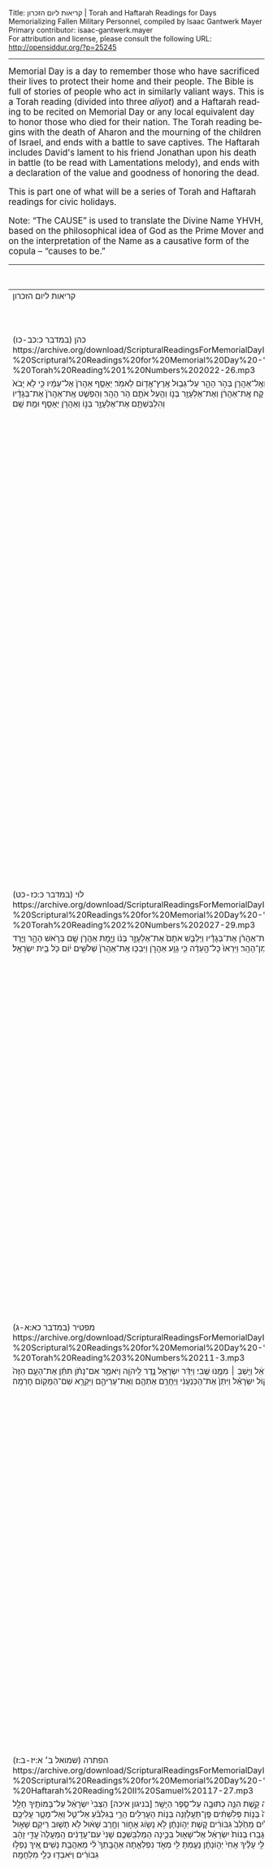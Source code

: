 <html>
<head></head>
<body>
Title: קריאות ליום הזכרון | Torah and Haftarah Readings for Days Memorializing Fallen Military Personnel, compiled by Isaac Gantwerk Mayer<br />
Primary contributor: isaac-gantwerk.mayer<br />
For attribution and license, please consult the following URL: <a href="http://opensiddur.org/?p=25245">http://opensiddur.org/?p=25245</a>
<p />
<hr />

<div class="english" lang="en" style="font-size: 1.2em;">
Memorial Day is a day to remember those who have sacrificed their lives to protect their home and their people. The Bible is full of stories of people who act in similarly valiant ways. This is a Torah reading (divided into three <em>aliyot</em>) and a Haftarah reading to be recited on Memorial Day or any local equivalent day to honor those who died for their nation. The Torah reading begins with the death of Aharon and the mourning of the children of Israel, and ends with a battle to save captives. The Haftarah includes David's lament to his friend Jonathan upon his death in battle (to be read with Lamentations melody), and ends with a declaration of the value and goodness of honoring the dead.

This is part one of what will be a series of Torah and Haftarah readings for civic holidays.

Note: “The CAUSE” is used to translate the Divine Name YHVH, based on the philosophical idea of God as the Prime Mover and on the interpretation of the Name as a causative form of the copula – “causes to be.”
</div>

<table style="margin-left: auto;margin-right: auto;" class="draggable">
<thead><tr><th id="x" style="text-align: right;">Source (Hebrew)</th><th style="text-align: left;">Translation (English)</th></tr></thead>
<tbody>
<tr><td style="vertical-align:top;">
<div class="liturgy" lang="he">
קריאות ליום הזכרון 
</span></div></td>
 
<td style="vertical-align:top;">
<div class="english" lang="en">
<u>Scriptural Readings for Memorial Day</u>
</div></td></tr>


<tr><td style="vertical-align:top;">
<div class="liturgy" lang="he">
כהן (במדבר כ:כב-כו)‏
https://archive.org/download/ScripturalReadingsForMemorialDayIsaacGantwerkMayer2019/Isaac%20Gantwerk%20Mayer%20-%20Scriptural%20Readings%20for%20Memorial%20Day%20-%201%20-%20Torah%20Reading%201%20Numbers%202022-26.mp3
</span></div></td>
 
<td style="vertical-align:top;">
<div class="english" lang="en">
Kohen (Numbers 20:22-26) 
</div></td></tr>


<tr><td style="vertical-align:top;">
<div class="liturgy" lang="he">
 וַיִּסְע֖וּ מִקָּדֵ֑שׁ וַיָּבֹ֧אוּ בְנֵֽי־יִשְׂרָאֵ֛ל כׇּל־הָעֵדָ֖ה הֹ֥ר הָהָֽר׃ וַיֹּ֧אמֶר יְהֹוָ֛ה אֶל־מֹשֶׁ֥ה וְאֶֽל־אַהֲרֹ֖ן בְּהֹ֣ר הָהָ֑ר עַל־גְּב֥וּל אֶֽרֶץ־אֱד֖וֹם לֵאמֹֽר׃ יֵאָסֵ֤ף אַהֲרֹן֙ אֶל־עַמָּ֔יו כִּ֣י לֹ֤א יָבֹא֙ אֶל־הָאָ֔רֶץ אֲשֶׁ֥ר נָתַ֖תִּי לִבְנֵ֣י יִשְׂרָאֵ֑ל עַ֛ל אֲשֶׁר־מְרִיתֶ֥ם אֶת־פִּ֖י לְמֵ֥י מְרִיבָֽה׃ קַ֚ח אֶֽת־אַהֲרֹ֔ן וְאֶת־אֶלְעָזָ֖ר בְּנ֑וֹ וְהַ֥עַל אֹתָ֖ם הֹ֥ר הָהָֽר׃ וְהַפְשֵׁ֤ט אֶֽת־אַהֲרֹן֙ אֶת־בְּגָדָ֔יו וְהִלְבַּשְׁתָּ֖ם אֶת־אֶלְעָזָ֣ר בְּנ֑וֹ וְאַהֲרֹ֥ן יֵאָסֵ֖ף וּמֵ֥ת שָֽׁם׃
</span></div></td>
 
<td style="vertical-align:top;">
<div class="english" lang="en">
And they went out from Ḳadesh, and the children of Israel, all the community, came to Hor the mountain. And the CAUSE said to Moses and to Aharon at Hor the mountain, at the border of the land of Edom, and said: Aharon will be gathered to his people, for he will not go to the land that I gave to the children of Israel, because you rebelled against me at the waters of Meribah. Take Aharon and Eleazar his son and take them up Hor the mountain. And strip Aharon of his clothes and dress Eleazar his son with them, and Aharon will be gathered and die there.
</div></td></tr>


<tr><td style="vertical-align:top;">
<div class="liturgy" lang="he">
לוי (במדבר כ:כז-כט)‏
https://archive.org/download/ScripturalReadingsForMemorialDayIsaacGantwerkMayer2019/Isaac%20Gantwerk%20Mayer%20-%20Scriptural%20Readings%20for%20Memorial%20Day%20-%202%20-%20Torah%20Reading%202%20Numbers%202027-29.mp3
</span></div></td>
 
<td style="vertical-align:top;">
<div class="english" lang="en">
Levi (Numbers 20:27-29) 
</div></td></tr>


<tr><td style="vertical-align:top;">
<div class="liturgy" lang="he">
 וַיַּ֣עַשׂ מֹשֶׁ֔ה כַּאֲשֶׁ֖ר צִוָּ֣ה יְהֹוָ֑ה וַֽיַּעֲלוּ֙ אֶל־הֹ֣ר הָהָ֔ר לְעֵינֵ֖י כׇּל־הָעֵדָֽה׃ וַיַּפְשֵׁט֩ מֹשֶׁ֨ה אֶֽת־אַהֲרֹ֜ן אֶת־בְּגָדָ֗יו וַיַּלְבֵּ֤שׁ אֹתָם֙ אֶת־אֶלְעָזָ֣ר בְּנ֔וֹ וַיָּ֧מׇת אַהֲרֹ֛ן שָׁ֖ם בְּרֹ֣אשׁ הָהָ֑ר וַיֵּ֧רֶד מֹשֶׁ֛ה וְאֶלְעָזָ֖ר מִן־הָהָֽר׃ וַיִּרְאוּ֙ כׇּל־הָ֣עֵדָ֔ה כִּ֥י גָוַ֖ע אַהֲרֹ֑ן וַיִּבְכּ֤וּ אֶֽת־אַהֲרֹן֙ שְׁלֹשִׁ֣ים י֔וֹם כֹּ֖ל בֵּ֥ית יִשְׂרָאֵֽל׃
</span></div></td>
 
<td style="vertical-align:top;">
<div class="english" lang="en">
And Moses did as the CAUSE commanded, and they went up to Hor the mountain before the eyes of all the community. And Moses stripped Aharon of his clothes, and dressed Eleazar his son with them, and Aharon died there at the top of the mountain, and Moses and Eleazar went down from the mountain. And all the community saw that Aharon had perished, and they wept for Aharon thirty days, all the house of Israel.
</div></td></tr>


<tr><td style="vertical-align:top;">
<div class="liturgy" lang="he">
מפטיר (במדבר כא:א-ג)‏
https://archive.org/download/ScripturalReadingsForMemorialDayIsaacGantwerkMayer2019/Isaac%20Gantwerk%20Mayer%20-%20Scriptural%20Readings%20for%20Memorial%20Day%20-%203%20-%20Torah%20Reading%203%20Numbers%20211-3.mp3
</span></div></td>
 
<td style="vertical-align:top;">
<div class="english" lang="en">
Maftir (Numbers 21:1-3) 
</div></td></tr>


<tr><td style="vertical-align:top;">
<div class="liturgy" lang="he">
 וַיִּשְׁמַ֞ע הַכְּנַעֲנִ֤י מֶֽלֶךְ־עֲרָד֙ יֹשֵׁ֣ב הַנֶּ֔גֶב כִּ֚י בָּ֣א יִשְׂרָאֵ֔ל דֶּ֖רֶךְ הָאֲתָרִ֑ים וַיִּלָּ֙חֶם֙ בְּיִשְׂרָאֵ֔ל וַיִּ֥שְׁבְּ ׀ מִמֶּ֖נּוּ שֶֽׁבִי׃ וַיִּדַּ֨ר יִשְׂרָאֵ֥ל נֶ֛דֶר לַֽיהֹוָ֖ה וַיֹּאמַ֑ר אִם־נָתֹ֨ן תִּתֵּ֜ן אֶת־הָעָ֤ם הַזֶּה֙ בְּיָדִ֔י וְהַֽחֲרַמְתִּ֖י אֶת־עָרֵיהֶֽם׃ וַיִּשְׁמַ֨ע יְהֹוָ֜ה בְּק֣וֹל יִשְׂרָאֵ֗ל וַיִּתֵּן֙ אֶת־הַֽכְּנַעֲנִ֔י וַיַּחֲרֵ֥ם אֶתְהֶ֖ם וְאֶת־עָרֵיהֶ֑ם וַיִּקְרָ֥א שֵׁם־הַמָּק֖וֹם חׇרְמָֽה׃
</span></div></td>
 
<td style="vertical-align:top;">
<div class="english" lang="en">
And the Canaanite king of Arad, dwelling in the Negev, heard that Israel had come on the way of Atharim, and made war upon Israel and took captives of them. And Israel vowed a vow to the CAUSE: If you give over, give over this people into our hands, I will proscribe their cities. And the CAUSE heard the voice of Israel and gave over the Canaanite, and he proscribed their towns, and he called the place Ḥormah.
</div></td></tr>


<tr><td style="vertical-align:top;">
<div class="liturgy" lang="he">
הפתרה (שמואל ב׳ א:יז-ב:ז)‏
https://archive.org/download/ScripturalReadingsForMemorialDayIsaacGantwerkMayer2019/Isaac%20Gantwerk%20Mayer%20-%20Scriptural%20Readings%20for%20Memorial%20Day%20-%204%20-%20Haftarah%20Reading%20II%20Samuel%20117-27.mp3
</span></div></td>
 
<td style="vertical-align:top;">
<div class="english" lang="en">
Haftarah (II Samuel 1:17-2:7)
</div></td></tr>


<tr><td style="vertical-align:top;">
<div class="liturgy" lang="he">
וַיְקֹנֵ֣ן דָּוִ֔ד אֶת־הַקִּינָ֖ה הַזֹּ֑את עַל־שָׁא֖וּל וְעַל־יְהוֹנָתָ֥ן בְּנֽוֹ׃ וַיֹּ֕אמֶר לְלַמֵּ֥ד בְּנֵֽי־יְהוּדָ֖ה קָ֑שֶׁת הִנֵּ֥ה כְתוּבָ֖ה עַל־סֵ֥פֶר הַיָּשָֽׁר׃ <span class="instruction">[בניגון איכה]</span> הַצְּבִי֙ יִשְׂרָאֵ֔ל עַל־בָּמוֹתֶ֖יךָ חָלָ֑ל אֵ֖יךְ נָפְל֥וּ גִבּוֹרִֽים׃ אַל־תַּגִּ֣ידֽוּ בְגַ֔ת אַֽל־תְּבַשְּׂר֖וּ בְּחוּצֹ֣ת אַשְׁקְל֑וֹן פֶּן־תִּשְׂמַ֙חְנָה֙ בְּנ֣וֹת פְּלִשְׁתִּ֔ים פֶּֽן־תַּעֲלֹ֖זְנָה בְּנ֥וֹת הָעֲרֵלִֽים׃ הָרֵ֣י בַגִּלְבֹּ֗עַ אַל־טַ֧ל וְאַל־מָטָ֛ר עֲלֵיכֶ֖ם וּשְׂדֵ֣י תְרוּמֹ֑ת כִּ֣י שָׁ֤ם נִגְעַל֙ מָגֵ֣ן גִּבּוֹרִ֔ים מָגֵ֣ן שָׁא֔וּל בְּלִ֖י מָשִׁ֥יחַ בַּשָּֽׁמֶן׃ מִדַּ֣ם חֲלָלִ֗ים מֵחֵ֙לֶב֙ גִּבּוֹרִ֔ים קֶ֚שֶׁת יְה֣וֹנָתָ֔ן לֹ֥א נָשׂ֖וֹג אָח֑וֹר וְחֶ֣רֶב שָׁא֔וּל לֹ֥א תָשׁ֖וּב רֵיקָֽם׃ שָׁא֣וּל וִיהוֹנָתָ֗ן הַנֶּאֱהָבִ֤ים וְהַנְּעִימִם֙ בְּחַיֵּיהֶ֔ם וּבְמוֹתָ֖ם לֹ֣א נִפְרָ֑דוּ מִנְּשָׁרִ֣ים קַ֔לּוּ מֵאֲרָי֖וֹת גָּבֵֽרוּ׃ בְּנוֹת֙ יִשְׂרָאֵ֔ל אֶל־שָׁא֖וּל בְּכֶ֑ינָה הַמַּלְבִּֽשְׁכֶ֤ם שָׁנִי֙ עִם־עֲדָנִ֔ים הַֽמַּעֲלֶה֙ עֲדִ֣י זָהָ֔ב עַ֖ל לְבוּשְׁכֶֽן׃ אֵ֚יךְ נָפְל֣וּ גִבֹּרִ֔ים בְּת֖וֹךְ הַמִּלְחָמָ֑ה יְה֣וֹנָתָ֔ן עַל־בָּמוֹתֶ֖יךָ חָלָֽל׃ צַר־לִ֣י עָלֶ֗יךָ אָחִי֙ יְה֣וֹנָתָ֔ן נָעַ֥מְתָּ לִּ֖י מְאֹ֑ד נִפְלְאַ֤תָה אַהֲבָֽתְךָ֙ לִ֔י מֵאַהֲבַ֖ת נָשִֽׁים׃ אֵ֚יךְ נָפְל֣וּ גִבּוֹרִ֔ים וַיֹּאבְד֖וּ כְּלֵ֥י מִלְחָמָֽה׃
</span></div></td>
 
<td style="vertical-align:top;">
<div class="english" lang="en">
And David lamented this lament over Saul and over Jonathan his son. And he said to teach the sons of Judah the Bow-song – here it is written, in the book of the Upright. <span class="instruction">[in Lamentations melody]</span> Glory, Israel, upon your heights is slain, how the mighty have fallen! Do not tell it in Gath, do not bring tiding in the Ashqelon courtyards, lest the Philistine daughters rejoice, lest the daughters of the uncircumcised exult! No dew on the mounts of Gilboa, no rain upon you, or fields of grain, for there was cast away the shield of the warriors, the shield of Saul, no more rubbed with oil! Of the blood of the slain, of the fat of warriors, the bow of Jonathan never turned away; the sword of Saul never left empty! Saul and Jonathan, beloved and sweet in life, and in death never separated, swifter than eagles, stronger than lions! Daughters of Israel, cry for Saul, who dressed you in crimson with luxuries, placed gold ornaments over you! How the mighty have fallen in the midst of war, Jonathan, on your heights is slain! I am bitter for you, my brother, Jonathan, you were sweet to me, your love was wondrous to me, more than the love of women! How the mighty have fallen, perished, the weapons of war!
</div></td></tr>


<tr><td style="vertical-align:top;">
<div class="liturgy" lang="he">
<span class="instruction">[בניגון רגיל]</span> וַיְהִ֣י אַחֲרֵי־כֵ֗ן וַיִּשְׁאַל֩ דָּוִ֨ד בַּיהֹוָ֤ה  ׀  לֵאמֹר֙ הַאֶֽעֱלֶ֗ה בְּאַחַת֙ עָרֵ֣י יְהוּדָ֔ה וַיֹּ֧אמֶר יְהֹוָ֛ה אֵלָ֖יו עֲלֵ֑ה וַיֹּ֧אמֶר דָּוִ֛ד אָ֥נָה אֶעֱלֶ֖ה וַיֹּ֥אמֶר חֶבְרֹֽנָה׃ וַיַּ֤עַל שָׁם֙ דָּוִ֔ד וְגַ֖ם שְׁתֵּ֣י נָשָׁ֑יו אֲחִינֹ֙עַם֙ הַיִּזְרְעֵלִ֔ית וַאֲבִיגַ֕יִל אֵ֖שֶׁת נָבָ֥ל הַֽכַּרְמְלִֽי׃ וַאֲנָשָׁ֧יו אֲשֶׁר־עִמּ֛וֹ הֶעֱלָ֥ה דָוִ֖ד אִ֣ישׁ וּבֵית֑וֹ וַיֵּשְׁב֖וּ בְּעָרֵ֥י חֶבְרֽוֹן׃ וַיָּבֹ֙אוּ֙ אַנְשֵׁ֣י יְהוּדָ֔ה וַיִּמְשְׁחוּ־שָׁ֧ם אֶת־דָּוִ֛ד לְמֶ֖לֶךְ עַל־בֵּ֣ית יְהוּדָ֑ה וַיַּגִּ֤דוּ לְדָוִד֙ לֵאמֹ֔ר אַנְשֵׁי֙ יָבֵ֣ישׁ גִּלְעָ֔ד אֲשֶׁ֥ר קָבְר֖וּ אֶת־שָׁאֽוּל׃ 
</span></div></td>
 
<td style="vertical-align:top;">
<div class="english" lang="en">
<span class="instruction">[in regular melody]</span> And it was after that and David asked the CAUSE, and said, "Shall I go to one of the towns of Judah?" and the CAUSE said to him, "Go up," and David said, "Where will I go up to?" and God said, "Ḥebron-wards." And David went up there and also his two wives Aḥinoam the Jezreelite and Abigail the wife of Nabal the Carmelite. And David brought up his men who accompanied him, each with their family and they dwelt in the city of Ḥebron. And the men of Judah came and anointed David there to be king over the house of Judah, and they told David, saying the men of Jabesh-gilead had buried Saul.
</div></td></tr>


<tr><td style="vertical-align:top;">
<div class="liturgy" lang="he">
וַיִּשְׁלַ֤ח דָּוִד֙ מַלְאָכִ֔ים אֶל־אַנְשֵׁ֖י יָבֵ֣ישׁ גִּלְעָ֑ד וַיֹּ֣אמֶר אֲלֵיהֶ֗ם בְּרֻכִ֤ים אַתֶּם֙ לַֽיהֹוָ֔ה אֲשֶׁ֨ר עֲשִׂיתֶ֜ם הַחֶ֣סֶד הַזֶּ֗ה עִם־אֲדֹֽנֵיכֶם֙ עִם־שָׁא֔וּל וַֽתִּקְבְּר֖וּ אֹתֽוֹ׃ וְעַתָּ֕ה יַעַשׂ־יְהֹוָ֥ה עִמָּכֶ֖ם חֶ֣סֶד וֶאֱמֶ֑ת וְגַ֣ם אָנֹכִ֗י אֶעֱשֶׂ֤ה אִתְּכֶם֙ הַטּוֹבָ֣ה הַזֹּ֔את אֲשֶׁ֥ר עֲשִׂיתֶ֖ם הַדָּבָ֥ר הַזֶּֽה׃ וְעַתָּ֣ה  ׀ תֶּחֱזַ֣קְנָה יְדֵיכֶ֗ם וִֽהְיוּ֙ לִבְנֵי־חַ֔יִל כִּי־מֵ֖ת אֲדֹנֵיכֶ֣ם שָׁא֑וּל וְגַם־אֹתִ֗י מָשְׁח֧וּ בֵית־יְהוּדָ֛ה לְמֶ֖לֶךְ עֲלֵיהֶֽם׃ 
</span></div></td>
 
<td style="vertical-align:top;">
<div class="english" lang="en">
And David sent messengers to the men of Jabesh-gilead and said to them, "Blessed are You to the CAUSE, that you did this kindness with your master Saul, and you buried him. And now, may the CAUSE do you kindness and truth, and I will do good to you as well for you did this thing. And now, strengthen your hands and be valorous people, for your lord Saul has died, and now the house of Judah has anointed me to be king over them.
</div></td></tr>
</tbody></table>

<hr />

&nbsp;
</body>
</html>